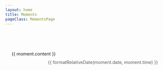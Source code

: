 ```yaml
---
layout: home
title: Moments
pageClass: MomentsPage
---
```


<script setup>
import { ref } from 'vue';
import moments from '../configs/moments.json';

const momentsList = ref(moments);

function formatDate(dateString) {
    const options = { month: 'short', day: 'numeric' };
    return new Date(dateString).toLocaleDateString('zh-CN', options);
}

function formatRelativeDate(dateString, timeString) {
    const date = new Date(dateString);
    const now = new Date();
    const diffTime = now - date;
    const diffDays = Math.floor(diffTime / (1000 * 60 * 60 * 24));
    
    if (diffDays === 0) {
        return `今天 ${timeString}`;
    } else if (diffDays === 1) {
        return `昨天 ${timeString}`;
    } else if (diffDays === 2) {
        return `前天 ${timeString}`;
    } else if (date.getFullYear() === now.getFullYear()) {
        return formatDate(dateString);
    } else {
        return new Date(dateString).toLocaleDateString('zh-CN', { year: 'numeric', month: 'short', day: 'numeric' });
    }
}
</script>

<div class="spacer" style="height: 50px;"></div>
<div class="moments-container">
  <div class="moment" v-for="moment in momentsList" :key="moment.date + moment.content">
    <div class="moment-content">
      <p class="moment-text">{{ moment.content }}</p>
      <p class="moment-date">{{ formatRelativeDate(moment.date, moment.time) }}</p>
    </div>
  </div>
</div>

<style scoped>
.moments-container {
    display: grid;
    grid-template-columns: repeat(auto-fill, minmax(300px, 1fr));
    gap: 10px;
}

.moment {
    box-shadow: var(--vp-c-bg-elv) 0px 12px 25px -5px, var(--vp-c-bg-elv) 0px 7px 15px -7px;
    border: 1px solid var(--vp-c-gutter);
    background-color: var(--vp-c-bg);
    border-radius: 15px;
    padding: 16px 20px;
    transition: all 0.4s;
}

.moment:hover {
    box-shadow: var(--vp-c-brand-soft) 0px 1px 25px -5px, var(--vp-c-brand-soft) 0px 3px 7px -7px;
    border: 1px solid var(--vp-c-brand-1);
}

.moment-content {
    display: flex;
    flex-direction: column;
    height: 100%;
    justify-content: space-between;
}

.moment-text {
    color: var(--vp-c-text-1);
    margin: 0;
}

.moment-date {
    font-size: 0.875rem;
    color: var(--vp-c-text-3);
    opacity: 0.7;
    margin: 10px 0px 0px 0px;
    align-self: flex-end;
}
</style>